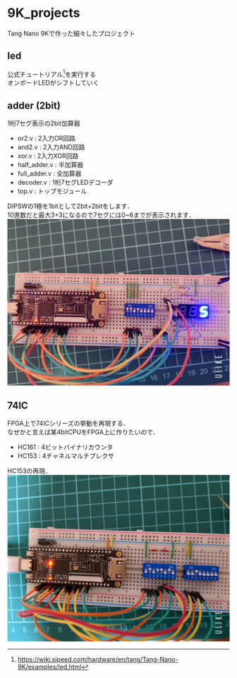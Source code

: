 # 9K_projects
Tang Nano 9Kで作った細々したプロジェクト

## led
公式チュートリアル[^1]を実行する\
オンボードLEDがシフトしていく

## adder (2bit)
1桁7セグ表示の2bit加算器
- or2.v : 2入力OR回路
- and2.v : 2入力AND回路
- xor.v : 2入力XOR回路
- half_adder.v : 半加算器
- full_adder.v : 全加算器
- decoder.v : 1桁7セグLEDデコーダ
- top.v : トップモジュール

DIPSWの1極を1bitとして2bit+2bitをします．\
10進数だと最大3+3になるので7セグには0~6までが表示されます．
![2bitadder](https://github.com/osainhh/9K_projects/blob/main/pic/2bitadder.jpg)

## 74IC
FPGA上で74ICシリーズの挙動を再現する．\
なぜかと言えば某4bitCPUをFPGA上に作りたいので．
- HC161 : 4ビットバイナリカウンタ
- HC153 : 4チャネルマルチプレクサ

HC153の再現．
![74IC](https://github.com/osainhh/9K_projects/blob/main/pic/74IC.jpg)

[^1]: https://wiki.sipeed.com/hardware/en/tang/Tang-Nano-9K/examples/led.html